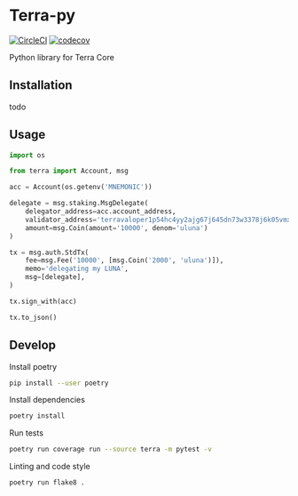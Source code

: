 # Terra-py

[![CircleCI](https://circleci.com/gh/terra-project/terra-py/tree/develop.svg?style=svg&circle-token=5f2dc128a3b81385969b69b77db1ed45d9163b5c)](https://circleci.com/gh/terra-project/terra-py/tree/develop)
[![codecov](https://codecov.io/gh/terra-project/terra-py/branch/develop/graph/badge.svg?token=mYwZ5wP3oU)](https://codecov.io/gh/terra-project/terra-py)


Python library for Terra Core

## Installation

todo

## Usage

```python
import os

from terra import Account, msg

acc = Account(os.getenv('MNEMONIC'))

delegate = msg.staking.MsgDelegate(
    delegator_address=acc.account_address,
    validator_address='terravaloper1p54hc4yy2ajg67j645dn73w3378j6k05vmx9r2',
    amount=msg.Coin(amount='10000', denom='uluna')
)

tx = msg.auth.StdTx(
    fee=msg.Fee('10000', [msg.Coin('2000', 'uluna')]),
    memo='delegating my LUNA',
    msg=[delegate],
)

tx.sign_with(acc)

tx.to_json()
```

## Develop

Install poetry

```bash
pip install --user poetry
```

Install dependencies

```bash
poetry install
```

Run tests

```bash
poetry run coverage run --source terra -m pytest -v
```

Linting and code style

```bash
poetry run flake8 .
```
